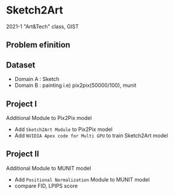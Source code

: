 # Sketch2Art
2021-1 "Art&Tech" class, GIST

## Problem efinition

## Dataset
- Domain A : Sketch
- Domain B : painting 
i.e) pix2pix(50000/100), munit

## Project I
Additional Module to Pix2Pix model
- Add `Sketch2Art Module` to Pix2Pix model
- Add `NVIDIA Apex code for Multi GPU` to train Sketch2Art model

## Project II
Additional Module to MUNIT model
- Add `Positional Normalization` Module to MUNIT model
- compare FID, LPIPS score

